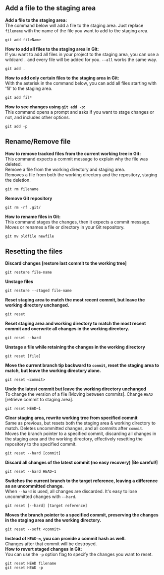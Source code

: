 ## Add a file to the staging area

**Add a file to the staging area:**  
The command below will add a file to the staging area. Just replace `filename` with the name of the file you want to add to the staging area.  
```
git add fileName
```

**How to add all files to the staging area in Git:**  
If you want to add all files in your project to the staging area, you can use a wildcard `.` and every file will be added for you. `--all` works the same way.  
```
git add .
```

**How to add only certain files to the staging area in Git:**  
With the asterisk in the command below, you can add all files starting with 'fil' to the staging area.  
```
git add fil*
```

**How to see changes using `git add -p`:**  
This command opens a prompt and asks if you want to stage changes or not, and includes other options.  
```
git add -p
```

## Rename/Remove file

**How to remove tracked files from the current working tree in Git:**  
This command expects a commit message to explain why the file was deleted.  
Remove a file from the working directory and staging area.  
Removes a file from both the working directory and the repository, staging the deletion.  
```
git rm filename
```

**Remove Git repository**
```
git rm -rf .git/
```

**How to rename files in Git:**  
This command stages the changes, then it expects a commit message.  
Moves or renames a file or directory in your Git repository.  
```
git mv oldfile newfile
```

## Resetting the files

**Discard changes [restore last commit to the working tree]**
```
git restore file-name
```

**Unstage files**
```
git restore --staged file-name
```

**Reset staging area to match the most recent commit, but leave the working directory unchanged.**
```
git reset
```

**Reset staging area and working directory to match the most recent commit and overwrite all changes in the working directory.**
```
git reset --hard
```

**Unstage a file while retaining the changes in the working directory**
```
git reset [file]
```

**Move the current branch tip backward to `commit`, reset the staging area to match, but leave the working directory alone.**
```
git reset <commit>
```

**Undo the latest commit but leave the working directory unchanged**  
To change the version of a file [Moving between commits]. Change `HEAD` [retrieve commit to staging area].  
```
git reset HEAD~1
```

**Clear staging area, rewrite working tree from specified commit**  
Same as previous, but resets both the staging area & working directory to match. Deletes uncommitted changes, and all commits after `commit`.  
Moves the branch pointer to a specified commit, discarding all changes in the staging area and the working directory, effectively resetting the repository to the specified commit.  
```
git reset --hard [commit]
```

**Discard all changes of the latest commit (no easy recovery) [Be careful!]**
```
git reset --hard HEAD~1
```

**Switches the current branch to the target reference, leaving a difference as an uncommitted change.**  
When `--hard` is used, all changes are discarded. It's easy to lose uncommitted changes with `--hard`.  
```
git reset [--hard] [target reference]
```

**Moves the branch pointer to a specified commit, preserving the changes in the staging area and the working directory.**
```
git reset --soft <commit>
```

**Instead of `HEAD~n`, you can provide a commit hash as well.**  
Changes after that commit will be destroyed.  
**How to revert staged changes in Git:**  
You can use the `-p` option flag to specify the changes you want to reset.  
```
git reset HEAD filename
git reset HEAD -p
```
